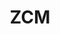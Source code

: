 ---
layout: default
title: ZCM
nav_order: 2
description: " Note Docs,NoteBook"
has_children: true
permalink: /
---